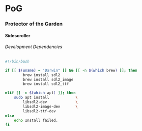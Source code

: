 # PoG
### Protector of the Garden
#### Sidescroller

###### Development Dependencies
```bash
#!/bin/bash

if [[ $(uname) = "Darwin" ]] && [[ -n $(which brew) ]]; then
        brew install sdl2
        brew install sdl2_image
        brew install sdl2_ttf

elif [[ -n $(which apt) ]]; then
    sudo apt install            \
        libsdl2-dev             \
        libsdl2-image-dev       \
        libsdl2-ttf-dev
else
    echo Install failed.
fi
```
